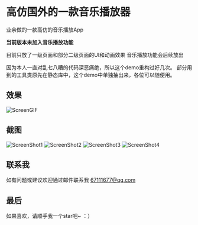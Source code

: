 # 高仿国外的一款音乐播放器

业余做的一款高仿的音乐播放App

**当前版本未加入音乐播放功能**

目前只放了一级页面和部分二级页面的UI和动画效果
音乐播放功能会后续放出

因为本人一直对乱七八糟的代码深恶痛绝，所以这个demo重构过好几次。
部分用到的工具类原先在静态库中，这个demo中单独抽出来，各位可以随便用。

## 效果

<img src="https://github.com/huanxsd/AWA/blob/master/ScreenShot/ScreenGIF.gif" alt="ScreenGIF" title="ScreenGIF">

## 截图

<img src="https://github.com/huanxsd/AWA/blob/master/ScreenShot/ScreenShot1.png" alt="ScreenShot1" title="ScreenShot1">
<img src="https://github.com/huanxsd/AWA/blob/master/ScreenShot/ScreenShot2.png" alt="ScreenShot2" title="ScreenShot2">
<img src="https://github.com/huanxsd/AWA/blob/master/ScreenShot/ScreenShot3.png" alt="ScreenShot3" title="ScreenShot3">
<img src="https://github.com/huanxsd/AWA/blob/master/ScreenShot/ScreenShot4.png" alt="ScreenShot4" title="ScreenShot4">

## 联系我

如有问题或建议欢迎通过邮件联系我
67111677@qq.com

## 最后

如果喜欢，请顺手我一个star吧~  ：）